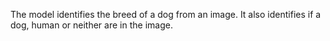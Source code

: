 The model identifies the breed of a dog from an image. It also identifies if a dog, human or neither are in the image.
